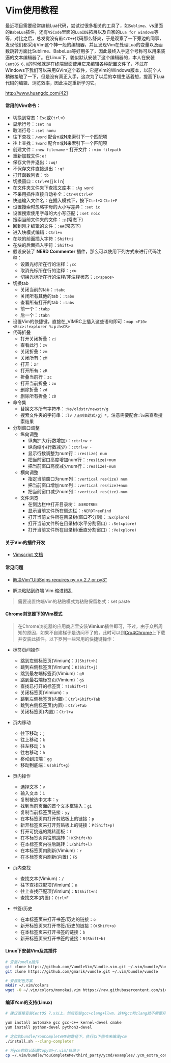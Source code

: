 # Vim使用教程

最近项目需要经常编辑Lua代码，尝试过很多相关的工具了，如`Sublime`、vs里面的`BabeLua`插件，还有`VSCode`里面的`LuaIDE`拓展以及自家的`Lua for windows`等等，对比之后，总发觉没有敲`C/C++`代码那么舒爽，于是观察了一下旁边的同事，发现他们都采用Vim这个神一般的编辑器，并且发现Vim在处理Lua的变量以及函数跳转方面比Sublime、BabeLua等好用多了，因此最终入手这个号称可以用来装逼的文本编辑器了。在Linux下，貌似默认安装了这个编辑器的，本人在安装`CentOS 6.8`的时候就是在终端里面使用它来编辑各种配置文件了，不过在Windows下我们可以采用GVim这个软件，它是Vim的Windows版本，以前个人稍微接触了一下，但是没有真正入手，这次为了以后的幸福生活着想，提高下Lua代码的编辑、浏览效率，因此决定重新学习它。

http://www.huangdc.com/421

#### 常用的Vim命令：
 - 切换到常态：`Esc`或`Ctrl+O`
 - 显示行号：`:set nu`
 - 取消行号：`:set nonu`
 - 往下查找：`/word` 配合n或N来索引下一个匹配项
 - 往上查找：`?word` 配合n或N来索引下一个匹配项
 - 创建文件：`:new filename` - 打开文件：`:vim filepath`
 - 重新加载文件`:e!`
 - 保存文件并退出：`:wq!`
 - 不保存文件直接退出：`:q!`
 - 打开函数列表：`tb`
 - 切换窗口：`Ctrl+W` [j k l n]
 - 在文件夹文件夹下查找文库本：`:Ag word`
 - 不采用插件直接自动补全：`Ctr+N` `Ctrl+P`
 - 快速输入文件名：在插入模式下，按下`Ctrl+X` `Ctrl+F`
 - 设置搜索时忽略字母的大小写差异：`:set ic`
 - 设置搜索使用字母的大小写匹配；`:set noic`
 - 搜索当前文件夹的文件：`;p`(常态下)
 - 回到刚才编辑的文件：`:e#`(常态下)
 - 进入块模式编辑：`Ctrl+v`
  - 在块的前面插入字符：`Shift+i`
  - 在块的后面插入字符：`Shift+a`
 - 假设安装了 **NERD Commenter** 插件，那么可以使用下列方式来进行代码注释：
   - 设置光标所在行的注释：`;cc`
   - 取消光标所在行的注释：`;cu`
   - 切换光标所在行的注释/非注释状态；`;c<space>`
 - 切换tab
   - 关闭当前的tab：`:tabc`
   - 关闭所有其他的tab：`:tabo`
   - 查看所有打开的tab：`:tabs`
   - 前一个：`:tabp`
   - 后一个：`:tabn`
 - 设置Vim的快捷键，直接在_VIMRC上插入这些语句即可：`map <F10> <Esc>:!explorer %:p:h<CR>`
 - 代码折叠
   - 打开关闭折叠：`zi`
   - 查看此行：`zv`
   - 关闭折叠：`zm`
   - 关闭所有：`zM`
   - 打开：`zr`
   - 打开所有：`zR`
   - 折叠当前行：`zc`
   - 打开当前折叠：`zo`
   - 删除折叠：`zd`
   - 删除所有折叠：`zD`
 - 命令集
   - 替换文本所有字符串：`:%s/oldstr/newstr/g`
   - 搜索文件夹的字符串：`:lv /正则表达式/gj *`，注意需要配合`:lw`来查看搜索结果
 - 分割窗口调整
   - 纵向调整
     - 纵向扩大(行数增加)：`:ctrl+w +`
     - 纵向缩小(行数减少)：`:ctrl+w -` 
     - 显示行数调整为num行：`:res(ize) num`
     - 把当前窗口高度增加num行：`:res(ize)+num` 
     - 把当前窗口高度减少num行：`:res(ize)-num` 
   - 横向调整
     - 指定当前窗口为num列：`:vertical res(ize) num`
     - 把当前窗口增加num列：`:vertical res(ize)+num` 
     - 把当前窗口减少num列：`:vertical res(ize)-num` 
   - 文件浏览
     - 在侧边栏中打开目录树：`:NERDTREE`
     - 显示当前文件所在侧边栏：`:NERDTreeFind`
     - 打开当前文件所在目录树(窗口不分割)：`:Ex(plore)`
     - 打开当前文件所在目录树(水平分割窗口)：`:Se(xplore)`
     - 打开当前文件所在目录树(垂直分割窗口)：`:Ve(xplore)`
 
#### 关于Vim的插件开发
 - [Vimscript 文档](https://www.w3cschool.cn/vim/gsenvozt.html)

#### 常见问题
 - [解决Vim"UltiSnips requires py >= 2.7 or py3"](http://blog.csdn.net/demorngel/article/details/72353760)

 - 解决粘贴到终端 Vim 缩进错乱
  >需要设置终端Vim的粘贴模式为粘贴保留格式：set paste

#### Chrome浏览器下的Vim模式
>在Chrome浏览器的应用商店里安装**Vimium**插件即可，不过，由于众所周知的原因，如果不自建梯子是访问不了的，此时可以到[Crx4Chrome](https://www.crx4chrome.com/crx)上下载并安装此插件。以下罗列一些常用的快捷键操作：

 - 标签页间操作
   - 跳到左侧标签页(Vimium)：`J(Shift+h)`
   - 跳到右侧标签页(Vimium)：`K(Shift+j)`
   - 跳到最左端标签页(Vimium)：`g0`
   - 跳到最右端标签页(Vimium)：`g$`
   - 查找已打开的标签页：`T(Shift+t)`
   - 关闭标签页(Vimium)：`x`
   - 跳到左侧标签页(内置)：`Ctrl+Shift+Tab`
   - 跳到右侧标签页(内置)：`Ctrl+Tab`
   - 关闭标签页(内置)：`Ctrl+w`

 - 页内移动
   - 往下移动：`j`
   - 往上移动：`k`
   - 往左移动：`h`
   - 往右移动：`h`
   - 移动到顶端：`gg`
   - 移动到底端：`G(Shift+g)`

 - 页内操作
   - 选择文本：`v`
   - 输入文本：`i`
   - 复制被选中文本：`y`
   - 找到当前页面的首个文本框输入：`gi`
   - 复制当前标签页链接：`yy`
   - 在本标签页内打开剪贴板上的链接：`p`
   - 新开标签页来打开剪贴板上的链接：`P(Shift+p)`
   - 打开可挑选的跳转面板：`f`
   - 在本标签页内往前跳转：`H(Shift+h)`
   - 在本标签页内往后跳转：`L(Shift+l)`
   - 在本标签页内刷新(Vimium)：`r`
   - 在本标签页内刷新(内置)：`F5`

 - 页内查找
   - 查找文本(Vimium)：`/`
   - 往下查找匹配项(Vimium)：`n`
   - 往上查找匹配项(Vimium)：`N(Shift+n)`
   - 查找文本(内置)：`Ctrl+F`

 - 书签/历史
   - 在本标签页来打开书签/历史的链接：`o`
   - 新开标签页来打开书签/历史的链接：`O(Shift+o)`
   - 在本标签页来打开书签的链接：`b`
   - 新开标签页来打开书签的链接：`B(Shift+b)`

#### Linux下安装Vim及其插件
```sh
# 安装Vundle插件
git clone https://github.com/VundleVim/Vundle.vim.git ~/.vim/bundle/Vundle.vim
git clone https://github.com/gmarik/vundle.git ~/.vim/bundle/vundle
```

```sh
# 安装配色方案
mkdir ~/.vim/colors
wget -O ~/.vim/colors/monokai.vim https://raw.githubusercontent.com/sickill/vim-monokai/master/colors/monokai.vim
```

#### 编译Ycm的支持(Linux)
```sh
# 建议直接安装CentOS 7.x以上，然后安装gcc+clang+llvm，这样gcc和clang就不需要升级了

yum install automake gcc gcc-c++ kernel-devel cmake 
yum install python-devel python3-devel

# 定位到bundle/YouCompleteME的路径下，执行以下指令来编译ycm
./install.sh --clang-completer

# 将ycm的默认配置Copy到~/.vim/目录下
cp ~/.vim/bundle/YouCompleteMe/third_party/ycmd/examples/.ycm_extra_conf.py ~/.vim/
```
